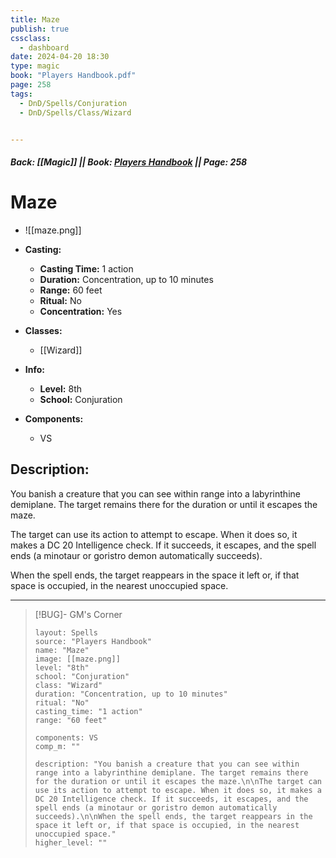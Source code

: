 ```yaml
---
title: Maze
publish: true
cssclass:
  - dashboard
date: 2024-04-20 18:30
type: magic
book: "Players Handbook.pdf"
page: 258
tags:
  - DnD/Spells/Conjuration
  - DnD/Spells/Class/Wizard


---
```


##### Back: [[Magic]] || Book: [Players Handbook](https://drive.google.com/drive/folders/1O5bhpYizcIT5xxAoLOuzCRht_PVS7VSG?usp=sharing) || Page: 258

# Maze
- ![[maze.png]]
- **Casting:**
    - **Casting Time:** 1 action
    - **Duration:** Concentration, up to 10 minutes
    - **Range:** 60 feet
    - **Ritual:** No
    - **Concentration:** Yes
- **Classes:**
    - [[Wizard]]

- **Info:**
    - **Level:** 8th
    - **School:** Conjuration
- **Components:**
    - VS


## Description:
You banish a creature that you can see within range into a labyrinthine demiplane. The target remains there for the duration or until it escapes the maze.

The target can use its action to attempt to escape. When it does so, it makes a DC 20 Intelligence check. If it succeeds, it escapes, and the spell ends (a minotaur or goristro demon automatically succeeds).

When the spell ends, the target reappears in the space it left or, if that space is occupied, in the nearest unoccupied space.



---

> [!BUG]- GM's Corner
>
> ```statblock
> layout: Spells
> source: "Players Handbook"
> name: "Maze"
> image: [[maze.png]]
> level: "8th"
> school: "Conjuration"
> class: "Wizard"
> duration: "Concentration, up to 10 minutes"
> ritual: "No"
> casting_time: "1 action"
> range: "60 feet"
>
> components: VS
> comp_m: ""
>
> description: "You banish a creature that you can see within range into a labyrinthine demiplane. The target remains there for the duration or until it escapes the maze.\n\nThe target can use its action to attempt to escape. When it does so, it makes a DC 20 Intelligence check. If it succeeds, it escapes, and the spell ends (a minotaur or goristro demon automatically succeeds).\n\nWhen the spell ends, the target reappears in the space it left or, if that space is occupied, in the nearest unoccupied space."
> higher_level: ""
> ```
